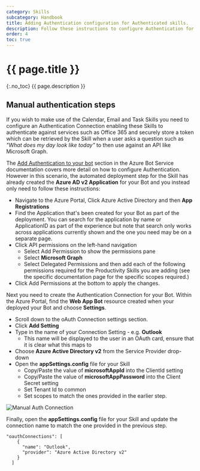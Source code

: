 ```yaml
---
category: Skills
subcategory: Handbook
title: Adding Authentication configuration for Authenticated skills.
description: Follow these instructions to configure Authentication for skills where needed.
order: 4
toc: true
---
```


# {{ page.title }}
{:.no_toc}
{{ page.description }}

## Manual authentication steps

If you wish to make use of the Calendar, Email and Task Skills you need to configure an Authentication Connection enabling these Skills to authenticate against services such as Office 365 and securely store a token which can be retrieved by the Skill when a user asks a question such as *"What does my day look like today"* to then use against an API like Microsoft Graph.

The [Add Authentication to your bot](https://docs.microsoft.com/en-us/azure/bot-service/bot-builder-authentication?view=azure-bot-service-4.0&tabs=aadv1%2Ccsharp%2Cbot-oauth) section in the Azure Bot Service documentation covers more detail on how to configure Authentication. However in this scenario, the automated deployment step for the Skill has already created the **Azure AD v2 Application** for your Bot and you instead only need to follow these instructions:

- Navigate to the Azure Portal, Click Azure Active Directory and then **App Registrations**
- Find the Application that's been created for your Bot as part of the deployment. You can search for the application by name or ApplicationID as part of the experience but note that search only works across applications currently shown and the one you need may be on a separate page.
- Click API permissions on the left-hand navigation
  - Select Add Permission to show the permissions pane
  - Select **Microsoft Graph**
  - Select Delegated Permissions and then add each of the following permissions required for the Productivity Skills you are adding (see the specific documentation page for the specific scopes required.)
 -  Click Add Permissions at the bottom to apply the changes.

Next you need to create the Authentication Connection for your Bot. Within the Azure Portal, find the **Web App Bot** resource created when your deployed your Bot and choose **Settings**. 

- Scroll down to the oAuth Connection settings section.
- Click **Add Setting**
- Type in the name of your Connection Setting - e.g. **Outlook**
    - This name will be displayed to the user in an OAuth card, ensure that it is clear what this maps to
- Choose **Azure Active Directory v2** from the Service Provider drop-down
- Open the **appSettings.config** file for your Skill
    - Copy/Paste the value of **microsoftAppId** into the ClientId setting
    - Copy/Paste the value of **microsoftAppPassword** into the Client Secret setting
    - Set Tenant Id to common
    - Set scopes to match the ones provided in the earlier step.

![Manual Auth Connection]({{site.baseurl}}/assets/images/manualauthconnection.png)

Finally, open the  **appSettings.config** file for your Skill and update the connection name to match the one provided in the previous step.

```
"oauthConnections": [
    {
      "name": "Outlook",
      "provider": "Azure Active Directory v2"
    }
  ]
```
